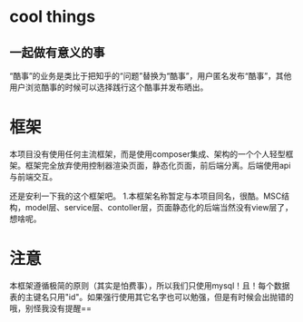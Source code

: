 # cool things 
## __一起做有意义的事__
  “酷事”的业务是类比于把知乎的“问题”替换为“酷事”，用户匿名发布“酷事”，其他用户浏览酷事的时候可以选择践行这个酷事并发布晒出。
  
  
# 框架
  本项目没有使用任何主流框架，而是使用composer集成、架构的一个个人轻型框架。框架完全放弃使用控制器渲染页面，静态化页面，前后端分离。后端使用api与前端交互。
  
  还是安利一下我的这个框架吧。
1.本框架名称暂定与本项目同名，很酷。MSC结构，model层、service层、contoller层，页面静态化的后端当然没有view层了，想啥呢。

# 注意
  本框架遵循极简的原则（其实是怕费事），所以我们只使用mysql！且！每个数据表的主键名只用"id"。如果强行使用其它名字也可以勉强，但是有时候会出抛错的哦，别怪我没有提醒==
